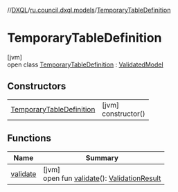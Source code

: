 //[DXQL](../../../index.md)/[ru.council.dxql.models](../index.md)/[TemporaryTableDefinition](index.md)

# TemporaryTableDefinition

[jvm]\
open class [TemporaryTableDefinition](index.md) : [ValidatedModel](../../ru.council.dxql.interfaces/-validated-model/index.md)

## Constructors

| | |
|---|---|
| [TemporaryTableDefinition](-temporary-table-definition.md) | [jvm]<br>constructor() |

## Functions

| Name | Summary |
|---|---|
| [validate](validate.md) | [jvm]<br>open fun [validate](validate.md)(): [ValidationResult](../../ru.council.dxql.models.validation/-validation-result/index.md) |
